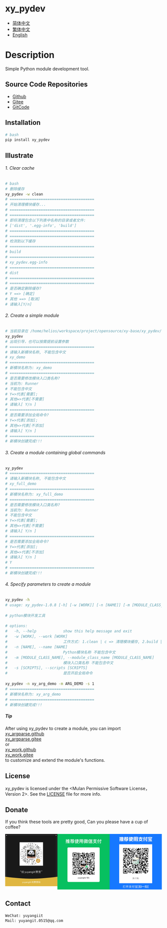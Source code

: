 <!--
 * @Author: yuyangit yuyangit.0515@qq.com
 * @Date: 2024-10-19 10:23:23
 * @LastEditors: yuyangit yuyangit.0515@qq.com
 * @LastEditTime: 2024-10-19 10:38:37
 * @FilePath: /xy_pydev/readme/README_en.md
 * @Description: 这是默认设置,请设置`customMade`, 打开koroFileHeader查看配置 进行设置: https://github.com/OBKoro1/koro1FileHeader/wiki/%E9%85%8D%E7%BD%AE
-->

# xy_pydev

- [简体中文](README_zh_CN.md)
- [繁体中文](README_zh_TW.md)
- [English](README_en.md)

# Description
Simple Python module development tool.

## Source Code Repositories

- <a href="https://github.com/xy-base/xy_pydev.git" target="_blank">Github</a>  
- <a href="https://gitee.com/xy-opensource/xy_pydev.git" target="_blank">Gitee</a>  
- <a href="https://gitcode.com/xy-opensource/xy_pydev.git" target="_blank">GitCode</a>  

## Installation

```bash
# bash
pip install xy_pydev
```

## Illustrate

###### 1. Clear cache

```bash
# bash
# 删除缓存
xy_pydev -w clean
# ======================================
# 开始清理模块缓存...
# ======================================
# ======================================
# 即将清理包含以下列表中名称的目录或者文件: 
# ['dist', '.egg-info', 'build']
# ======================================
# ======================================
# 检测到以下缓存
# ======================================
# build
# ======================================
# xy_pydev.egg-info
# ======================================
# dist
# ======================================
# ======================================
# 是否确定删除缓存?
# Y ==> [确定]
# 其他 ==> [取消]
# 请输入[Y/n]

```

###### 2. Create a simple module

```bash
# 当前目录在 /home/helios/workspace/project/opensource/xy-base/xy_pydev/test
xy_pydev
# 出现引导，也可以按需提前设置参数
# ======================================
# 请输入新模块名称, 不能包含中文
# xy_demo
# ======================================
# 新模块名称为: xy_demo
# ======================================
# 是否需要修改模块入口类名称?
# 当前为: Runner
# 不能包含中文
# Y=>代表[需要];
# 其他=>代表[不需要]
# 请输入[ Y/n ]
# ======================================
# 是否需要添加全局命令?
# Y=>代表[添加];
# 其他=>代表[不添加]
# 请输入[ Y/n ]
# ======================================
# 新模块创建完成!!!
```

###### 3. Create a module containing global commands

```bash
xy_pydev
# ======================================
# 请输入新模块名称, 不能包含中文
# xy_full_demo
# ======================================
# 新模块名称为: xy_full_demo
# ======================================
# 是否需要修改模块入口类名称?
# 当前为: Runner
# 不能包含中文
# Y=>代表[需要];
# 其他=>代表[不需要]
# 请输入[ Y/n ]
# ======================================
# 是否需要添加全局命令?
# Y=>代表[添加];
# 其他=>代表[不添加]
# 请输入[ Y/n ]
# Y
# ======================================
# 新模块创建完成!!!
```

###### 4. Specify parameters to create a module

```bash
xy_pydev -h
# usage: xy_pydev-1.0.8 [-h] [-w [WORK]] [-n [NAME]] [-m [MODULE_CLASS_NAME]] [-s [SCRIPTS]]

# python模块开发工具

# options:
#   -h, --help            show this help message and exit
#   -w [WORK], --work [WORK]
#                         工作方式: 1.clean | c => 清理模块缓存, 2.build | b => 编译, 3.sdist | sd => python setup.py sdist bdist_wheel, 4.utpi | ut => 提交到test.pypi.org, upload to test.pypi.org, 5.upi | u => 提交到pypi.org, upload to pypi.org, 6.其他  => 创建项目
#   -n [NAME], --name [NAME]
#                         Python模块名称 不能包含中文
#   -m [MODULE_CLASS_NAME], --module_class_name [MODULE_CLASS_NAME]
#                         模块入口类名称 不能包含中文
#   -s [SCRIPTS], --scripts [SCRIPTS]
#                         是否开启全局命令

xy_pydev -n xy_arg_demo -m ARG_DEMO -s 1
# ======================================
# 新模块名称为: xy_arg_demo
# ======================================
# 新模块创建完成!!!
```

##### <b>Tip</b>

After using xy_pydev to create a module, you can import  
[xy_argparse.github](https://github.com/xy-base/xy_argparse.git)  
[xy_argparse.gitee](https://gitee.com/xy-opensource/xy_argparse.git)  
or  
[xy_work.github](https://github.com/xy-base/xy_work.git)  
[xy_work.gitee](https://gitee.com/xy-opensource/xy_work.git)  
to customize and extend the module's functions.


## License
xy_pydev is licensed under the <Mulan Permissive Software License，Version 2>. See the [LICENSE](../LICENSE) file for more info.

## Donate

If you think these tools are pretty good, Can you please have a cup of coffee?  

![Pay-Total](./Pay-Total.png)  


## Contact

```
WeChat: yuyangiit
Mail: yuyangit.0515@qq.com
```